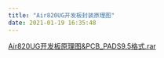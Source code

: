 ```yaml
---
title: "Air820UG开发板封装原理图"
date: 2021-01-19 16:35:48
---
```


<p><a href="http://openluat-luatcommunity.oss-cn-hangzhou.aliyuncs.com/attachment/20210119163547476_Air820UG开发板原理图&amp;PCB_PADS9.5格式.rar" target="_blank">Air820UG开发板原理图&amp;PCB_PADS9.5格式.rar</a></p>